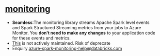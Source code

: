 # [monitoring](https://learn.microsoft.com/en-us/azure/architecture/databricks-monitoring/)
- **Seamless**:The monitoring library streams Apache Spark level events and Spark Structured Streaming metrics from your jobs to Azure Monitor. You **don't need to make any changes** to your application code for these events and metrics.
- [This](https://github.com/mspnp/spark-monitoring) is not actively maintained. Risk of deprecate
- Enquiry azure-spark-monitoring-help@databricks.com

